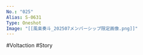 ```yaml
---
No.: "025"
Alias: S-0631
Type: Oneshot
Image: "[[風楽奏斗_202507メンバーシップ限定画像.png]]"
---
```

#Voltaction #Story